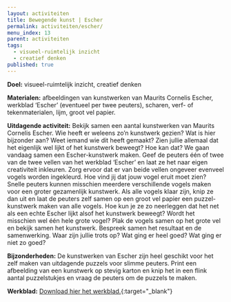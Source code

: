 ```yaml
---
layout: activiteiten
title: Bewegende kunst | Escher
permalink: activiteiten/escher/
menu_index: 13
parent: activiteiten
tags:
  - visueel-ruimtelijk inzicht
  - creatief denken
published: true
---
```


**Doel:** visueel-ruimtelijk inzicht, creatief denken

<p style="margin-top: 10px;"/>

**Materialen:** afbeeldingen van kunstwerken van Maurits Cornelis Escher, werkblad ‘Escher’ (eventueel per twee peuters), scharen, verf- of tekenmaterialen, lijm, groot vel papier.

<p style="margin-top: 10px;"/>

**Uitdagende activiteit:** Bekijk samen een aantal kunstwerken van Maurits Cornelis Escher. Wie heeft er weleens zo’n kunstwerk gezien? Wat is hier bijzonder aan? Weet iemand wie dit heeft gemaakt? Zien jullie allemaal dat het eigenlijk wel lijkt of het kunstwerk beweegt? Hoe kan dat? We gaan vandaag samen een Escher-kunstwerk maken. Geef de peuters één of twee van de twee vellen van het werkblad ‘Escher’ en laat ze het naar eigen creativiteit inkleuren. Zorg ervoor dat er van beide vellen ongeveer evenveel vogels worden ingekleurd. Hoe vind jij dat jouw vogel eruit moet zien? Snelle peuters kunnen misschien meerdere verschillende vogels maken voor een groter gezamenlijk kunstwerk. Als alle vogels klaar zijn, knip ze dan uit en laat de peuters zelf samen op een groot vel papier een puzzel-kunstwerk maken van alle vogels. Hoe kun je ze zo neerleggen dat het net als een echte Escher lijkt alsof het kunstwerk beweegt? Wordt het misschien wel één hele grote vogel? Plak de vogels samen op het grote vel en bekijk samen het kunstwerk. Bespreek samen het resultaat en de samenwerking. Waar zijn jullie trots op? Wat ging er heel goed? Wat ging er niet zo goed?

<p style="margin-top: 10px;"/>

**Bijzonderheden:** De kunstwerken van Escher zijn heel geschikt voor het zelf maken van uitdagende puzzels voor slimme peuters. Print een afbeelding van een kunstwerk op stevig karton en knip het in een flink aantal puzzelstukjes en vraag de peuters om de puzzels te maken.

<p style="margin-top: 10px;"/>

**Werkblad:** [Download hier het werkblad.](/downloads/escher.pdf){:target="_blank"}
